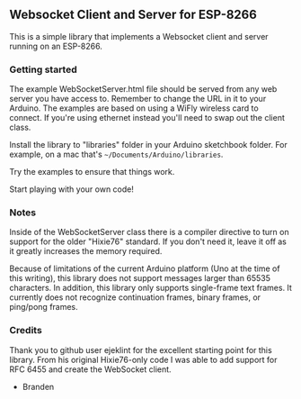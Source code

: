 ## Websocket Client and Server for ESP-8266

This is a simple library that implements a Websocket client and server running on an ESP-8266.

### Getting started

The example WebSocketServer.html file should be served from any web server you have access to. Remember to change the  URL in it to your Arduino. The examples are based on using a WiFly wireless card to connect. If you're using ethernet instead you'll need to swap out the client class.

Install the library to "libraries" folder in your Arduino sketchbook folder. For example, on a mac that's `~/Documents/Arduino/libraries`.

Try the examples to ensure that things work.

Start playing with your own code!

### Notes
Inside of the WebSocketServer class there is a compiler directive to turn on support for the older "Hixie76" standard. If you don't need it, leave it off as it greatly increases the memory required.

Because of limitations of the current Arduino platform (Uno at the time of this writing), this library does not support messages larger than 65535 characters. In addition, this library only supports single-frame text frames. It currently does not recognize continuation frames, binary frames, or ping/pong frames.

### Credits
Thank you to github user ejeklint for the excellent starting point for this library. From his original Hixie76-only code I was able to add support for RFC 6455 and create the WebSocket client.

- Branden
